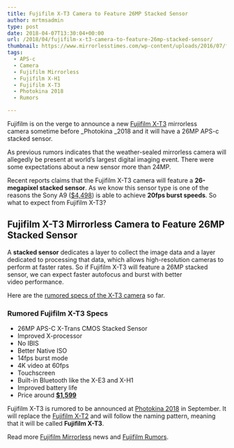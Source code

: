 ```yaml
---
title: Fujifilm X-T3 Camera to Feature 26MP Stacked Sensor
author: mrtmsadmin
type: post
date: 2018-04-07T13:30:04+00:00
url: /2018/04/fujifilm-x-t3-camera-to-feature-26mp-stacked-sensor/
thumbnail: https://www.mirrorlesstimes.com/wp-content/uploads/2016/07/fujifilm-x-t2-front.jpg
tags:
  - APS-c
  - Camera
  - Fujifilm Mirrorless
  - Fujifilm X-H1
  - Fujifilm X-T3
  - Photokina 2018
  - Rumors

---
```

Fujifilm is on the verge to announce a new <a href="https://www.mirrorlesstimes.com/tags/fujifilm-x-t3/" target="_blank" rel="noopener" data-wpel-link="internal">Fujifilm X-T3</a> mirrorless camera sometime before _Photokina _2018 and it will have a 26MP APS-c stacked sensor.

As previous rumors indicates that the weather-sealed mirrorless camera will allegedly be present at world’s largest digital imaging event. There were some expectations about a new sensor more than 24MP.

Recent reports claims that the Fujifilm X-T3 camera will feature a **26-megapixel stacked sensor**. As we know this sensor type is one of the reasons the Sony A9 <span class="s1">(<a href="https://www.amazon.com/Sony-Mirrorless-Interchangeable-Lens-Camera-ILCE9/dp/B06ZY7GNKN/?tag=daicamnew-20" data-amzn-asin="B06ZY7GNKN">$4,498</a>)</span> is able to achieve **20fps burst speeds**. So what to expect from Fujifilm X-T3?<!--more-->

## Fujifilm X-T3 Mirrorless Camera to Feature 26MP Stacked Sensor

A **stacked sensor** dedicates a layer to collect the image data and a layer dedicated to processing that data, which allows high-resolution cameras to perform at faster rates. So if Fujifilm X-T3 will feature a 26MP stacked sensor, we can expect faster autofocus and burst with better video performance.

Here are the <a href="https://www.dailycameranews.com/2018/04/fujifilm-x-t3-rumored-to-feature-with-26mp-stacked-sensor/" target="_blank" rel="noopener">rumored specs of the X-T3 camera</a> so far.

### Rumored Fujifilm X-T3 Specs

  * 26MP APS-C X-<wbr />Trans CMOS Stacked Sensor
  * Improved X-processor
  * No IBIS
  * Better Native ISO
  * 14fps burst mode
  * 4K video at 60fps
  * Touchscreen
  * Built-in Bluetooth like the X-E3 and X-H1
  * Improved battery life
  * Price around **<a href="http://amzn.to/2ED06ej" target="_blank" rel="nofollow noopener noreferrer" data-amzn-asin="B00GORMJTI">$1,599</a>**

Fujifilm X-T3 is rumored to be announced at [Photokina 2018][1] in September. It will replace the <a href="https://www.dailycameranews.com/2017/06/best-lenses-fujifilm-x-t2/" target="_blank" rel="noopener">Fujifilm X-T2</a> and will follow the naming pattern, meaning that it will be called **Fujifilm X-T3**.

Read more [Fujifilm Mirrorless][2] news and <a href="https://www.dailycameranews.com/tag/fujifilm-rumors/" target="_blank" rel="noopener">Fujifilm Rumors</a>.

 [1]: https://www.mirrorlesstimes.com/tags/photokina-2018/
 [2]: https://www.mirrorlesstimes.com/tags/fujifilm-mirrorless/